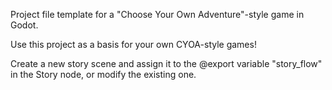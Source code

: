 Project file template for a "Choose Your Own Adventure"-style game in Godot.

Use this project as a basis for your own CYOA-style games!

Create a new story scene and assign it to the @export variable "story_flow" in the Story node, or modify the existing one.
